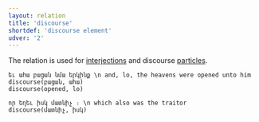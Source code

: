 ```yaml
---
layout: relation
title: 'discourse'
shortdef: 'discourse element'
udver: '2'
---
```


The relation is used for [interjections](xcl-pos/INTJ) and discourse [particles](xcl-pos/PART). 

~~~ sdparse
եւ ահա բացան նմա երկինք \n and, lo, the heavens were opened unto him
discourse(բացան, ահա)
discourse(opened, lo)
~~~

~~~ sdparse
որ եղեւ իսկ մատնիչ ։ \n which also was the traitor 
discourse(մատնիչ, իսկ)
~~~
